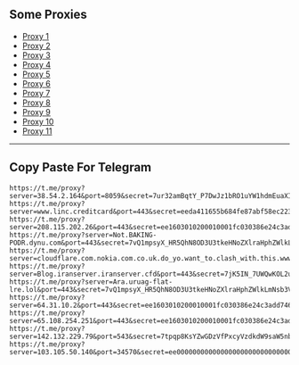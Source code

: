 Some Proxies
---
- [Proxy 1](https://t.me/proxy?server=38.54.2.164&port=8059&secret=7ur32amBqtY_P7DwJz1bRO1uYW1hdmEuaXI%3D)
- [Proxy 2](https://t.me/proxy?server=www.linc.creditcard&port=443&secret=eeda411655b684fe87abf58ec2235e28166478736865796b687a616569642e636c6f756466726f6e742e6e6574)
- [Proxy 3](https://t.me/proxy?server=208.115.202.26&port=443&secret=ee1603010200010001fc030386e24c3add74656c65776562696f6e2e636f6d)
- [Proxy 4](https://t.me/proxy?server=Not.BAKING-PODR.dynu.com&port=443&secret=7vQ1mpsyX_HR5QhN8OD3U3tkeHNoZXlraHphZWlkLmNsb3VkZnJvbnQubmV0)
- [Proxy 5](https://t.me/proxy?server=cloudflare.com.nokia.com.co.uk.do_yo.want_to.clash_with.this.www.microsoft.com.there_is_no.place_like.localhost.www.bing.com.count_with_me.cyou.com.now_sudo.rm_rf.ddns.net.we_are_here.again_to_fight.everyone.i_am.the_internet.special_wayob.blackmile.cfd.&port=443&secret=7gAAAAAAAAAAAAAAAAAAAABkeHNoZXlraHphZWlkLmNsb3VkZnJvbnQubmV0)
- [Proxy 6](https://t.me/proxy?server=Blog.iranserver.iranserver.cfd&port=443&secret=7jK5IN_7UWQwKOL2uHjU6sFhcnZhbi5pcg)
- [Proxy 7](https://t.me/proxy?server=Ara.uruag-flat-lre.lol&port=443&secret=7vQ1mpsyX_HR5QhN8OD3U3tkeHNoZXlraHphZWlkLmNsb3VkZnJvbnQubmV0)
- [Proxy 8](https://t.me/proxy?server=64.31.10.2&port=443&secret=ee1603010200010001fc030386e24c3add74656c65776562696f6e2e636f6d)
- [Proxy 9](https://t.me/proxy?server=65.108.254.251&port=443&secret=ee1603010200010001fc030386e24c3add4d592e6952616e43656c6c2e4b6f73)
- [Proxy 10](https://t.me/proxy?server=142.132.229.79&port=543&secret=7tpqp8KsYZwGDzVfPxcyVzdkdW9saW5nby5jb20%3D)
- [Proxy 11](https://t.me/proxy?server=103.105.50.140&port=34570&secret=ee000000000000000000000000000000006d79736f6e2e64756f6c696e676f2e636f6d)
---
Copy Paste For Telegram
---
```
https://t.me/proxy?server=38.54.2.164&port=8059&secret=7ur32amBqtY_P7DwJz1bRO1uYW1hdmEuaXI%3D
https://t.me/proxy?server=www.linc.creditcard&port=443&secret=eeda411655b684fe87abf58ec2235e28166478736865796b687a616569642e636c6f756466726f6e742e6e6574
https://t.me/proxy?server=208.115.202.26&port=443&secret=ee1603010200010001fc030386e24c3add74656c65776562696f6e2e636f6d
https://t.me/proxy?server=Not.BAKING-PODR.dynu.com&port=443&secret=7vQ1mpsyX_HR5QhN8OD3U3tkeHNoZXlraHphZWlkLmNsb3VkZnJvbnQubmV0
https://t.me/proxy?server=cloudflare.com.nokia.com.co.uk.do_yo.want_to.clash_with.this.www.microsoft.com.there_is_no.place_like.localhost.www.bing.com.count_with_me.cyou.com.now_sudo.rm_rf.ddns.net.we_are_here.again_to_fight.everyone.i_am.the_internet.special_wayob.blackmile.cfd.&port=443&secret=7gAAAAAAAAAAAAAAAAAAAABkeHNoZXlraHphZWlkLmNsb3VkZnJvbnQubmV0
https://t.me/proxy?server=Blog.iranserver.iranserver.cfd&port=443&secret=7jK5IN_7UWQwKOL2uHjU6sFhcnZhbi5pcg
https://t.me/proxy?server=Ara.uruag-flat-lre.lol&port=443&secret=7vQ1mpsyX_HR5QhN8OD3U3tkeHNoZXlraHphZWlkLmNsb3VkZnJvbnQubmV0
https://t.me/proxy?server=64.31.10.2&port=443&secret=ee1603010200010001fc030386e24c3add74656c65776562696f6e2e636f6d
https://t.me/proxy?server=65.108.254.251&port=443&secret=ee1603010200010001fc030386e24c3add4d592e6952616e43656c6c2e4b6f73
https://t.me/proxy?server=142.132.229.79&port=543&secret=7tpqp8KsYZwGDzVfPxcyVzdkdW9saW5nby5jb20%3D
https://t.me/proxy?server=103.105.50.140&port=34570&secret=ee000000000000000000000000000000006d79736f6e2e64756f6c696e676f2e636f6d
```